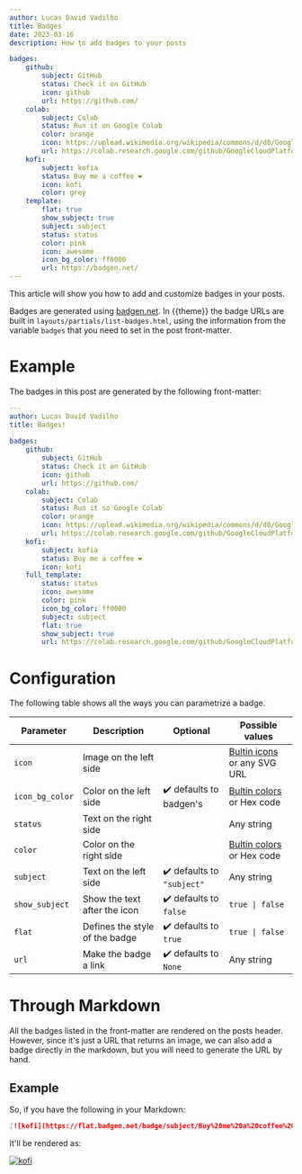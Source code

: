 ```yaml
---
author: Lucas David Vadilho
title: Badges
date: 2023-03-16
description: How to add badges to your posts

badges:
    github:
        subject: GitHub
        status: Check it on GitHub
        icon: github
        url: https://github.com/
    colab:
        subject: Colab
        status: Run it on Google Colab
        color: orange
        icon: https://upload.wikimedia.org/wikipedia/commons/d/d0/Google_Colaboratory_SVG_Logo.svg
        url: https://colab.research.google.com/github/GoogleCloudPlatform/vertex-ai-samples/blob/main/notebooks/official/model_monitoring/model_monitoring.ipynb
    kofi:
        subject: kofia
        status: Buy me a coffee ❤️
        icon: kofi
        color: grey
    template:
        flat: true
        show_subject: true
        subject: subject
        status: status
        color: pink
        icon: awesome
        icon_bg_color: ff0000
        url: https://badgen.net/
---
```


This article will show you how to add and customize badges in your posts.
<!--more-->

Badges are generated using [badgen.net](https://badgen.net/). In {{theme}} the badge URLs are built in `layouts/partials/list-badges.html`, using the information from the variable `badges` that you need to set in the post front-matter.

# Example

The badges in this post are generated by the following front-matter:

```yaml
---
author: Lucas David Vadilho
title: Badges!
⋮
badges:
    github:
        subject: GitHub
        status: Check it on GitHub
        icon: github
        url: https://github.com/
    colab:
        subject: Colab
        status: Run it so Google Colab
        color: orange
        icon: https://upload.wikimedia.org/wikipedia/commons/d/d0/Google_Colaboratory_SVG_Logo.svg
        url: https://colab.research.google.com/github/GoogleCloudPlatform/vertex-ai-samples/blob/main/notebooks/official/model_monitoring/model_monitoring.ipynb
    kofi:
        subject: kofia
        status: Buy me a coffee ❤️
        icon: kofi
    full_template:
        status: status
        icon: awesome
        color: pink
        icon_bg_color: ff0000
        subject: subject
        flat: true
        show_subject: true
        url: https://colab.research.google.com/github/GoogleCloudPlatform/vertex-ai-samples/blob/main/notebooks/official/model_monitoring/model_monitoring.ipynb
```

# Configuration

The following table shows all the ways you can parametrize a badge.

| Parameter       | Description                    | Optional                   | Possible values                                                       |
| --------------- | ------------------------------ | -------------------------- | --------------------------------------------------------------------- |
| `icon`          | Image on the left side         |                            | [Bultin icons](https://github.com/badgen/badgen-icons) or any SVG URL |
| `icon_bg_color` | Color on the left side         | ✔️ defaults to badgen's    | [Bultin colors](https://badgen.net/) or Hex code                      |
| `status`        | Text on the right side         |                            | Any string                                                            |
| `color`         | Color on the right side        |                            | [Bultin colors](https://badgen.net/) or Hex code                      |
| `subject`       | Text on the left side          | ✔️ defaults to `"subject"` | Any string                                                            |
| `show_subject`  | Show the text after the icon   | ✔️ defaults to `false`     | `true \| false`                                                       |
| `flat`          | Defines the style of the badge | ✔️ defaults to `true`      | `true \| false`                                                       |
| `url`           | Make the badge a link          | ✔️ defaults to `None`      | Any string                                                            |


# Through Markdown

All the badges listed in the front-matter are rendered on the posts header. However, since it's just a URL that returns an image, we can also add a badge directly in the markdown, but you will need to generate the URL by hand.

## Example

So, if you have the following in your Markdown:

```md
[![kofi](https://flat.badgen.net/badge/subject/Buy%20me%20a%20coffee%20❤️/blue?icon=kofi&ff0000&label)](a)
```

It'll be rendered as:

[![kofi](https://flat.badgen.net/badge/subject/Buy%20me%20a%20coffee%20❤️/blue?icon=kofi&ff0000&label)](a)